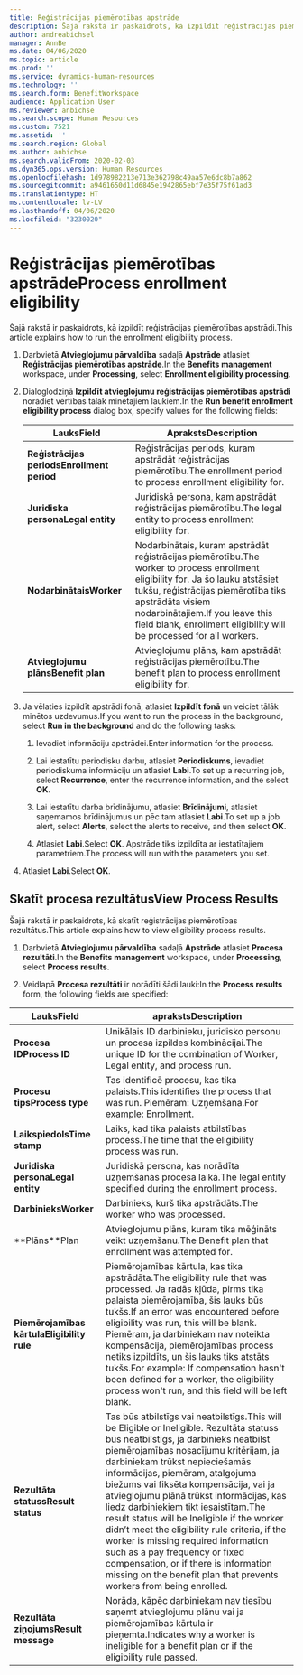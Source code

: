 ```yaml
---
title: Reģistrācijas piemērotības apstrāde
description: Šajā rakstā ir paskaidrots, kā izpildīt reģistrācijas piemērotības apstrādi.
author: andreabichsel
manager: AnnBe
ms.date: 04/06/2020
ms.topic: article
ms.prod: ''
ms.service: dynamics-human-resources
ms.technology: ''
ms.search.form: BenefitWorkspace
audience: Application User
ms.reviewer: anbichse
ms.search.scope: Human Resources
ms.custom: 7521
ms.assetid: ''
ms.search.region: Global
ms.author: anbichse
ms.search.validFrom: 2020-02-03
ms.dyn365.ops.version: Human Resources
ms.openlocfilehash: 1d978982213e713e362798c49aa57e6dc8b7a862
ms.sourcegitcommit: a9461650d11d6845e1942865ebf7e35f75f61ad3
ms.translationtype: HT
ms.contentlocale: lv-LV
ms.lasthandoff: 04/06/2020
ms.locfileid: "3230020"
---
```

# <a name="process-enrollment-eligibility"></a><span data-ttu-id="344d7-103">Reģistrācijas piemērotības apstrāde</span><span class="sxs-lookup"><span data-stu-id="344d7-103">Process enrollment eligibility</span></span>

<span data-ttu-id="344d7-104">Šajā rakstā ir paskaidrots, kā izpildīt reģistrācijas piemērotības apstrādi.</span><span class="sxs-lookup"><span data-stu-id="344d7-104">This article explains how to run the enrollment eligibility process.</span></span>

1. <span data-ttu-id="344d7-105">Darbvietā **Atvieglojumu pārvaldība** sadaļā **Apstrāde** atlasiet **Reģistrācijas piemērotības apstrāde**.</span><span class="sxs-lookup"><span data-stu-id="344d7-105">In the **Benefits management** workspace, under **Processing**, select **Enrollment eligibility processing**.</span></span>

2. <span data-ttu-id="344d7-106">Dialoglodziņā **Izpildīt atvieglojumu reģistrācijas piemērotības apstrādi** norādiet vērtības tālāk minētajiem laukiem.</span><span class="sxs-lookup"><span data-stu-id="344d7-106">In the **Run benefit enrollment eligibility process** dialog box, specify values for the following fields:</span></span>

   | <span data-ttu-id="344d7-107">Lauks</span><span class="sxs-lookup"><span data-stu-id="344d7-107">Field</span></span> | <span data-ttu-id="344d7-108">Apraksts</span><span class="sxs-lookup"><span data-stu-id="344d7-108">Description</span></span> |
   | --- | --- |
   | <span data-ttu-id="344d7-109">**Reģistrācijas periods**</span><span class="sxs-lookup"><span data-stu-id="344d7-109">**Enrollment period**</span></span> | <span data-ttu-id="344d7-110">Reģistrācijas periods, kuram apstrādāt reģistrācijas piemērotību.</span><span class="sxs-lookup"><span data-stu-id="344d7-110">The enrollment period to process enrollment eligibility for.</span></span> |
   | <span data-ttu-id="344d7-111">**Juridiska persona**</span><span class="sxs-lookup"><span data-stu-id="344d7-111">**Legal entity**</span></span> | <span data-ttu-id="344d7-112">Juridiskā persona, kam apstrādāt reģistrācijas piemērotību.</span><span class="sxs-lookup"><span data-stu-id="344d7-112">The legal entity to process enrollment eligibility for.</span></span> |
   | <span data-ttu-id="344d7-113">**Nodarbinātais**</span><span class="sxs-lookup"><span data-stu-id="344d7-113">**Worker**</span></span> | <span data-ttu-id="344d7-114">Nodarbinātais, kuram apstrādāt reģistrācijas piemērotību.</span><span class="sxs-lookup"><span data-stu-id="344d7-114">The worker to process enrollment eligibility for.</span></span> <span data-ttu-id="344d7-115">Ja šo lauku atstāsiet tukšu, reģistrācijas piemērotība tiks apstrādāta visiem nodarbinātajiem.</span><span class="sxs-lookup"><span data-stu-id="344d7-115">If you leave this field blank, enrollment eligibility will be processed for all workers.</span></span> |
   | <span data-ttu-id="344d7-116">**Atvieglojumu plāns**</span><span class="sxs-lookup"><span data-stu-id="344d7-116">**Benefit plan**</span></span> | <span data-ttu-id="344d7-117">Atvieglojumu plāns, kam apstrādāt reģistrācijas piemērotību.</span><span class="sxs-lookup"><span data-stu-id="344d7-117">The benefit plan to process enrollment eligibility for.</span></span>

3. <span data-ttu-id="344d7-118">Ja vēlaties izpildīt apstrādi fonā, atlasiet **Izpildīt fonā** un veiciet tālāk minētos uzdevumus.</span><span class="sxs-lookup"><span data-stu-id="344d7-118">If you want to run the process in the background, select **Run in the background** and do the following tasks:</span></span>

   1. <span data-ttu-id="344d7-119">Ievadiet informāciju apstrādei.</span><span class="sxs-lookup"><span data-stu-id="344d7-119">Enter information for the process.</span></span>

   2. <span data-ttu-id="344d7-120">Lai iestatītu periodisku darbu, atlasiet **Periodiskums**, ievadiet periodiskuma informāciju un atlasiet **Labi**.</span><span class="sxs-lookup"><span data-stu-id="344d7-120">To set up a recurring job, select **Recurrence**, enter the recurrence information, and the select **OK**.</span></span>

   3. <span data-ttu-id="344d7-121">Lai iestatītu darba brīdinājumu, atlasiet **Brīdinājumi**, atlasiet saņemamos brīdinājumus un pēc tam atlasiet **Labi**.</span><span class="sxs-lookup"><span data-stu-id="344d7-121">To set up a job alert, select **Alerts**, select the alerts to receive, and then select **OK**.</span></span>

   4. <span data-ttu-id="344d7-122">Atlasiet **Labi**.</span><span class="sxs-lookup"><span data-stu-id="344d7-122">Select **OK**.</span></span> <span data-ttu-id="344d7-123">Apstrāde tiks izpildīta ar iestatītajiem parametriem.</span><span class="sxs-lookup"><span data-stu-id="344d7-123">The process will run with the parameters you set.</span></span>

4. <span data-ttu-id="344d7-124">Atlasiet **Labi**.</span><span class="sxs-lookup"><span data-stu-id="344d7-124">Select **OK**.</span></span>

## <a name="view-process-results"></a><span data-ttu-id="344d7-125">Skatīt procesa rezultātus</span><span class="sxs-lookup"><span data-stu-id="344d7-125">View Process Results</span></span>

<span data-ttu-id="344d7-126">Šajā rakstā ir paskaidrots, kā skatīt reģistrācijas piemērotības rezultātus.</span><span class="sxs-lookup"><span data-stu-id="344d7-126">This article explains how to view eligibility process results.</span></span>

1.  <span data-ttu-id="344d7-127">Darbvietā **Atvieglojumu pārvaldība** sadaļā **Apstrāde** atlasiet **Procesa rezultāti**.</span><span class="sxs-lookup"><span data-stu-id="344d7-127">In the **Benefits management** workspace, under **Processing**, select **Process results**.</span></span>

2.  <span data-ttu-id="344d7-128">Veidlapā **Procesa rezultāti** ir norādīti šādi lauki:</span><span class="sxs-lookup"><span data-stu-id="344d7-128">In the **Process results** form, the following fields are specified:</span></span>

   | <span data-ttu-id="344d7-129">Lauks</span><span class="sxs-lookup"><span data-stu-id="344d7-129">Field</span></span> | <span data-ttu-id="344d7-130">apraksts</span><span class="sxs-lookup"><span data-stu-id="344d7-130">Description</span></span> |
   | --- | --- |
   | <span data-ttu-id="344d7-131">**Procesa ID**</span><span class="sxs-lookup"><span data-stu-id="344d7-131">**Process ID**</span></span> | <span data-ttu-id="344d7-132">Unikālais ID darbinieku, juridisko personu un procesa izpildes kombinācijai.</span><span class="sxs-lookup"><span data-stu-id="344d7-132">The unique ID for the combination of Worker, Legal entity, and process run.</span></span> |
   | <span data-ttu-id="344d7-133">**Procesu tips**</span><span class="sxs-lookup"><span data-stu-id="344d7-133">**Process type**</span></span> | <span data-ttu-id="344d7-134">Tas identificē procesu, kas tika palaists.</span><span class="sxs-lookup"><span data-stu-id="344d7-134">This identifies the process that was run.</span></span> <span data-ttu-id="344d7-135">Piemēram: Uzņemšana.</span><span class="sxs-lookup"><span data-stu-id="344d7-135">For example:  Enrollment.</span></span> |
   | <span data-ttu-id="344d7-136">**Laikspiedols**</span><span class="sxs-lookup"><span data-stu-id="344d7-136">**Time stamp**</span></span> | <span data-ttu-id="344d7-137">Laiks, kad tika palaists atbilstības process.</span><span class="sxs-lookup"><span data-stu-id="344d7-137">The time that the eligibility process was run.</span></span> |
   | <span data-ttu-id="344d7-138">**Juridiska persona**</span><span class="sxs-lookup"><span data-stu-id="344d7-138">**Legal entity**</span></span> | <span data-ttu-id="344d7-139">Juridiskā persona, kas norādīta uzņemšanas procesa laikā.</span><span class="sxs-lookup"><span data-stu-id="344d7-139">The legal entity specified during the enrollment process.</span></span> |
   | <span data-ttu-id="344d7-140">**Darbinieks**</span><span class="sxs-lookup"><span data-stu-id="344d7-140">**Worker**</span></span> | <span data-ttu-id="344d7-141">Darbinieks, kurš tika apstrādāts.</span><span class="sxs-lookup"><span data-stu-id="344d7-141">The worker who was processed.</span></span> |
   | <span data-ttu-id="344d7-142">\*\*Plāns</span><span class="sxs-lookup"><span data-stu-id="344d7-142">\*\*Plan</span></span> | <span data-ttu-id="344d7-143">Atvieglojumu plāns, kuram tika mēģināts veikt uzņemšanu.</span><span class="sxs-lookup"><span data-stu-id="344d7-143">The Benefit plan that enrollment was attempted for.</span></span> |
   | <span data-ttu-id="344d7-144">**Piemērojamības kārtula**</span><span class="sxs-lookup"><span data-stu-id="344d7-144">**Eligibility rule**</span></span> | <span data-ttu-id="344d7-145">Piemērojamības kārtula, kas tika apstrādāta.</span><span class="sxs-lookup"><span data-stu-id="344d7-145">The eligibility rule that was processed.</span></span> <span data-ttu-id="344d7-146">Ja radās kļūda, pirms tika palaista piemērojamība, šis lauks būs tukšs.</span><span class="sxs-lookup"><span data-stu-id="344d7-146">If an error was encountered before eligibility was run, this will be blank.</span></span> <span data-ttu-id="344d7-147">Piemēram, ja darbiniekam nav noteikta kompensācija, piemērojamības process netiks izpildīts, un šis lauks tiks atstāts tukšs.</span><span class="sxs-lookup"><span data-stu-id="344d7-147">For example: If compensation hasn't been defined for a worker, the eligibility process won't run, and this field will be left blank.</span></span> |
   | <span data-ttu-id="344d7-148">**Rezultāta statuss**</span><span class="sxs-lookup"><span data-stu-id="344d7-148">**Result status**</span></span> | <span data-ttu-id="344d7-149">Tas būs atbilstīgs vai neatbilstīgs.</span><span class="sxs-lookup"><span data-stu-id="344d7-149">This will be Eligible or Ineligible.</span></span> <span data-ttu-id="344d7-150">Rezultāta statuss būs neatbilstīgs, ja darbinieks neatbilst piemērojamības nosacījumu kritērijam, ja darbiniekam trūkst nepieciešamās informācijas, piemēram, atalgojuma biežums vai fiksēta kompensācija, vai ja atvieglojumu plānā trūkst informācijas, kas liedz darbiniekiem tikt iesaistītam.</span><span class="sxs-lookup"><span data-stu-id="344d7-150">The result status will be Ineligible if the worker didn’t meet the eligibility rule criteria, if the worker is missing required information such as a pay frequency or fixed compensation, or if there is information missing on the benefit plan that prevents workers from being enrolled.</span></span> |
   | <span data-ttu-id="344d7-151">**Rezultāta ziņojums**</span><span class="sxs-lookup"><span data-stu-id="344d7-151">**Result message**</span></span> | <span data-ttu-id="344d7-152">Norāda, kāpēc darbiniekam nav tiesību saņemt atvieglojumu plānu vai ja piemērojamības kārtula ir pieņemta.</span><span class="sxs-lookup"><span data-stu-id="344d7-152">Indicates why a worker is ineligible for a benefit plan or if the eligibility rule passed.</span></span> |

